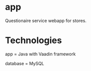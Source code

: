 app
==============

Questionaire service webapp for stores.


Technologies
========

app = Java with Vaadin framework

database = MySQL
